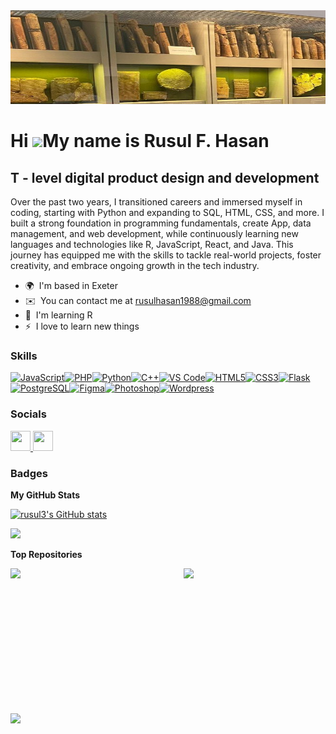<div align="center">
  <img src="https://raw.githubusercontent.com/rusul3/frontimage/main/frontimage.jpg" alt="Profile Photo" width="1000" height="150">
</div>

Hi ![](https://user-images.githubusercontent.com/18350557/176309783-0785949b-9127-417c-8b55-ab5a4333674e.gif)My name is Rusul F. Hasan
======================================================================================================================================

T - level digital product design and development
------------------------------------------------

Over the past two years, I transitioned careers and immersed myself in coding, starting with Python and expanding to SQL, HTML, CSS, and more. I built a strong foundation in programming fundamentals, create App, data management, and web development, while continuously learning new languages and technologies like R, JavaScript, React, and Java. This journey has equipped me with the skills to tackle real-world projects, foster creativity, and embrace ongoing growth in the tech industry.

* 🌍  I'm based in Exeter
* ✉️  You can contact me at [rusulhasan1988@gmail.com](mailto:rusulhasan1988@gmail.com)
* 🧠  I'm learning R
* ⚡  I love to learn new things

### Skills


<p align="left">
<a href="https://developer.mozilla.org/en-US/docs/Web/JavaScript" target="_blank" rel="noreferrer"><img src="https://raw.githubusercontent.com/danielcranney/readme-generator/main/public/icons/skills/javascript-colored.svg" width="36" height="36" alt="JavaScript" /></a><a href="https://www.php.net/" target="_blank" rel="noreferrer"><img src="https://raw.githubusercontent.com/danielcranney/readme-generator/main/public/icons/skills/php-colored.svg" width="36" height="36" alt="PHP" /></a><a href="https://www.python.org/" target="_blank" rel="noreferrer"><img src="https://raw.githubusercontent.com/danielcranney/readme-generator/main/public/icons/skills/python-colored.svg" width="36" height="36" alt="Python" /></a><a href="https://docs.microsoft.com/en-us/cpp/?view=msvc-170" target="_blank" rel="noreferrer"><img src="https://raw.githubusercontent.com/danielcranney/readme-generator/main/public/icons/skills/cplusplus-colored.svg" width="36" height="36" alt="C++" /></a><a href="https://code.visualstudio.com/" target="_blank" rel="noreferrer"><img src="https://raw.githubusercontent.com/danielcranney/readme-generator/main/public/icons/skills/visualstudiocode.svg" width="36" height="36" alt="VS Code" /></a><a href="https://developer.mozilla.org/en-US/docs/Glossary/HTML5" target="_blank" rel="noreferrer"><img src="https://raw.githubusercontent.com/danielcranney/readme-generator/main/public/icons/skills/html5-colored.svg" width="36" height="36" alt="HTML5" /></a><a href="https://www.w3.org/TR/CSS/#css" target="_blank" rel="noreferrer"><img src="https://raw.githubusercontent.com/danielcranney/readme-generator/main/public/icons/skills/css3-colored.svg" width="36" height="36" alt="CSS3" /></a><a href="https://flask.palletsprojects.com/en/2.0.x/" target="_blank" rel="noreferrer"><img src="https://raw.githubusercontent.com/danielcranney/readme-generator/main/public/icons/skills/flask-colored.svg" width="36" height="36" alt="Flask" /></a><a href="https://www.postgresql.org/" target="_blank" rel="noreferrer"><img src="https://raw.githubusercontent.com/danielcranney/readme-generator/main/public/icons/skills/postgresql-colored.svg" width="36" height="36" alt="PostgreSQL" /></a><a href="https://www.figma.com/" target="_blank" rel="noreferrer"><img src="https://raw.githubusercontent.com/danielcranney/readme-generator/main/public/icons/skills/figma-colored.svg" width="36" height="36" alt="Figma" /></a><a href="https://www.adobe.com/uk/products/photoshop.html" target="_blank" rel="noreferrer"><img src="https://raw.githubusercontent.com/danielcranney/readme-generator/main/public/icons/skills/photoshop-colored.svg" width="36" height="36" alt="Photoshop" /></a><a href="https://wordpress.com" target="_blank" rel="noreferrer"><img src="https://raw.githubusercontent.com/danielcranney/readme-generator/main/public/icons/skills/wordpress-colored.svg" width="36" height="36" alt="Wordpress" /></a>
</p>


### Socials

<p align="left"> <a href="https://www.github.com/rusul3" target="_blank" rel="noreferrer"> <picture> <source media="(prefers-color-scheme: dark)" srcset="https://raw.githubusercontent.com/danielcranney/readme-generator/main/public/icons/socials/github-dark.svg" /> <source media="(prefers-color-scheme: light)" srcset="https://raw.githubusercontent.com/danielcranney/readme-generator/main/public/icons/socials/github.svg" /> <img src="https://raw.githubusercontent.com/danielcranney/readme-generator/main/public/icons/socials/github.svg" width="32" height="32" /> </picture> </a> <a href="https://www.linkedin.com/in/rusul-hasan-3a340274" target="_blank" rel="noreferrer"> <picture> <source media="(prefers-color-scheme: dark)" srcset="https://raw.githubusercontent.com/danielcranney/readme-generator/main/public/icons/socials/linkedin-dark.svg" /> <source media="(prefers-color-scheme: light)" srcset="https://raw.githubusercontent.com/danielcranney/readme-generator/main/public/icons/socials/linkedin.svg" /> <img src="https://raw.githubusercontent.com/danielcranney/readme-generator/main/public/icons/socials/linkedin.svg" width="32" height="32" /> </picture> </a></p>

### Badges

<b>My GitHub Stats</b>

<a href="http://www.github.com/rusul3"><img src="https://github-readme-stats.vercel.app/api?username=rusul3&show_icons=true&hide=&count_private=true&title_color=000000&text_color=3382ed&icon_color=22c55e&bg_color=ffffff&hide_border=true&show_icons=true" alt="rusul3's GitHub stats" /></a>

<a href="http://www.github.com/rusul3"><img src="https://github-readme-streak-stats.herokuapp.com/?user=rusul3&stroke=3382ed&background=ffffff&ring=000000&fire=000000&currStreakNum=3382ed&currStreakLabel=000000&sideNums=3382ed&sideLabels=3382ed&dates=3382ed&hide_border=true" /></a>

<b>Top Repositories</b>

<div width="100%" align="center"><a href="https://github.com/rusul3/Order_App" align="left"><img align="left" width="45%" src="https://github-readme-stats.vercel.app/api/pin/?username=rusul3&repo=Order_App&title_color=000000&text_color=3382ed&icon_color=22c55e&bg_color=ffffff&hide_border=true&locale=en" /></a><a href="https://github.com/rusul3/Book-barrow-database" align="right"><img align="right" width="45%" src="https://github-readme-stats.vercel.app/api/pin/?username=rusul3&repo=Book-barrow-database&title_color=000000&text_color=3382ed&icon_color=22c55e&bg_color=ffffff&hide_border=true&locale=en" /></a></div><br /><br /><br /><br /><br /><br /><br />

<br /><br /><br /><br /><br />

<div width="100%" align="center"><a href="https://github.com/rusul3/trip-to-Iraq" align="left"><img align="left" width="45%" src="https://github-readme-stats.vercel.app/api/pin/?username=rusul3&repo=trip-to-Iraq&title_color=000000&text_color=3382ed&icon_color=22c55e&bg_color=ffffff&hide_border=true&locale=en" /></a></div>
